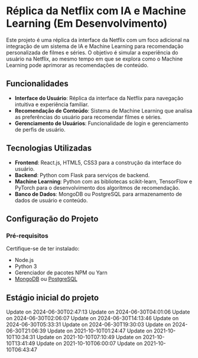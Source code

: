# Réplica da Netflix com IA e Machine Learning (Em Desenvolvimento)

Este projeto é uma réplica da interface da Netflix com um foco adicional na integração de um sistema de IA e Machine Learning para recomendação personalizada de filmes e séries. O objetivo é simular a experiência do usuário na Netflix, ao mesmo tempo em que se explora como o Machine Learning pode aprimorar as recomendações de conteúdo.

## Funcionalidades

- **Interface do Usuário**: Réplica da interface da Netflix para navegação intuitiva e experiência familiar.
- **Recomendação de Conteúdo**: Sistema de Machine Learning que analisa as preferências do usuário para recomendar filmes e séries.
- **Gerenciamento de Usuários**: Funcionalidade de login e gerenciamento de perfis de usuário.

## Tecnologias Utilizadas

- **Frontend**: React.js, HTML5, CSS3 para a construção da interface do usuário.
- **Backend**: Python com Flask para serviços de backend.
- **Machine Learning**: Python com as bibliotecas scikit-learn, TensorFlow e PyTorch para o desenvolvimento dos algoritmos de recomendação.
- **Banco de Dados**: MongoDB ou PostgreSQL para armazenamento de dados de usuário e conteúdo.

## Configuração do Projeto

### Pré-requisitos

Certifique-se de ter instalado:
- Node.js
- Python 3
- Gerenciador de pacotes NPM ou Yarn
- [MongoDB](https://www.mongodb.com/try/download/community) ou [PostgreSQL](https://www.postgresql.org/download/)

## Estágio inicial do projeto
Update on 2024-06-30T02:47:13
Update on 2024-06-30T04:01:06
Update on 2024-06-30T02:06:07
Update on 2024-06-30T14:13:46
Update on 2024-06-30T05:33:31
Update on 2024-06-30T19:30:03
Update on 2024-06-30T21:06:39
Update on 2021-10-10T01:24:47
Update on 2021-10-10T10:34:31
Update on 2021-10-10T07:10:49
Update on 2021-10-10T13:41:49
Update on 2021-10-10T06:00:07
Update on 2021-10-10T06:43:47
